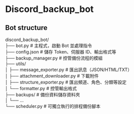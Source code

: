 # Discord_backup_bot
## Bot structure
discord_backup_bot/  
├── bot.py                  # 主程式，啟動 Bot 並處理指令  
├── config.json             # 儲存 Token、伺服器 ID、輸出格式等  
├── backup_manager.py       # 控管備份流程的模組  
├── utils/  
│   ├── message_exporter.py     # 匯出訊息（JSON/HTML/TXT）  
│   ├── attachment_downloader.py  # 下載附件  
│   ├── structure_exporter.py    # 匯出頻道、角色、分類等設定  
│   └── formatter.py          # 控管輸出格式  
├── backups/                # 備份資料儲存資料夾  
│   └── ...  
└── scheduler.py            # 可獨立執行的排程備份腳本  
